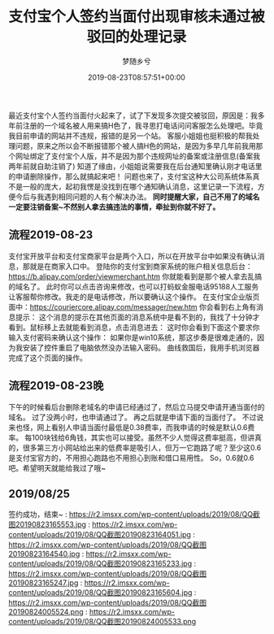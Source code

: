 ﻿---
title: 支付宝个人签约当面付出现审核未通过被驳回的处理记录
author: 梦随乡兮

date: 2019-08-23T08:57:51+00:00

slug: "zhifubao-qianyue"
---
最近支付宝个人签约当面付火起来了，试了下发现多次提交被驳回，原因是：我多年前注册的一个域名被人用来搞H色了，我寻思打电话问问客服怎么处理吧。毕竟我目前申请的网站并不违规，报错的是另一个站。
客服小姐姐也挺积极的帮我处理问题，原来之所以会不断报错那个被人搞H色的网站，是因为多早几年前我用那个网址绑定了支付宝个人版，并不是因为那个违规网址的备案或注册信息(备案我两年前就自助注销了)
知道了缘由，小姐姐说需要我在后台通知里确认刚才电话里的申请删除操作，那么就搞起来吧！
问题也来了，支付宝这种大公司系统体系真不是一般的庞大，起初我愣是没找到在哪个通知确认消息，这里记录一下流程，方便今后与我遇到相同问题的人有个解决办法。
<strong>同时提醒大家，自己不用了的域名一定要注销备案~不然别人拿去搞违法的事情，牵扯到你就不好了。</strong>
## **流程2019-08-23**
支付宝开放平台和支付宝商家平台是两个入口，所以在开放平台中如果没有确认消息，那就是在商家入口中。
登陆你的支付宝到商家系统的账户相关信息后台：<a rel="nofollow" href="https://b.alipay.com/order/viewmerchant.htm">https://b.alipay.com/order/viewmerchant.htm</a> 你就能看到是那个被人拿去乱搞的域名了。
此时你可以点击咨询来修改，也可以打蚂蚁金服电话95188人工服务让客服帮你修改。我走的是电话修改，所以要确认这个操作。
在支付宝企业版页面中：<a rel="nofollow" href="https://couriercore.alipay.com/messager/new.htm">https://couriercore.alipay.com/messager/new.htm</a> 你会看到右上角有消息提示：
这个消息的提示在其他页面的消息系统中是看不到的，我找了十分钟才看到。鼠标移上去就能看到消息，点击消息进去：
这时你会看到下面这个要求你输入支付密码来确认这个操作：
如果你是win10系统，那这步奏是很难走通的，因为我安装了控件重启了电脑依然没办法输入密码。
曲线救国后，我用手机浏览器完成了这个页面的操作。
## **流程2019-08-23晚**
下午的时候看后台删除老域名的申请已经通过了，然后立马提交申请开通当面付的域名。
过了没两小时，也申请通过了。
再之后就是申请下面的当面付了。
不过说来也怪，网上看别人申请当面付最低是0.38费率，而我申请的时候是默认0.6费率。
每100块钱给6角钱，其实也可以接受。虽然不少人觉得这费率挺高，但讲真的，很多第三方小网站给出来的低费率是吸引人，但万一它跑路了呢？至少这0.6是支付宝官方的，不用担心跑路也不用担心到账和借口易用性。
So，0.6就0.6吧。希望明天就能给我过了哦~
## **2019/08/25**
签约成功，结束~
: https://r2.imsxx.com/wp-content/uploads/2019/08/QQ截图20190823165553.jpg
: https://r2.imsxx.com/wp-content/uploads/2019/08/QQ截图20190823164051.jpg
: https://r2.imsxx.com/wp-content/uploads/2019/08/QQ截图20190823164540.jpg
: https://r2.imsxx.com/wp-content/uploads/2019/08/QQ截图20190823165233.jpg
: https://r2.imsxx.com/wp-content/uploads/2019/08/QQ截图20190823165247.jpg
: https://r2.imsxx.com/wp-content/uploads/2019/08/QQ截图20190823165604.jpg
: https://r2.imsxx.com/wp-content/uploads/2019/08/QQ截图20190824005524.png
: https://r2.imsxx.com/wp-content/uploads/2019/08/QQ截图20190824005533.png
